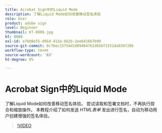 ```yaml
---
title: Acrobat Sign中的Liquid Mode
description: 了解Liquid Mode如何改善移动签名体验
role: User
product: adobe sign
level: Beginner
thumbnail: KT-8086.jpg
kt: 8086
exl-id: e7680e55-d95d-413a-bb2b-2ee6416b7b99
source-git-commit: 0c7bec15754d1d09484762d656f1551da839728b
workflow-type: tm+mt
source-wordcount: '63'
ht-degree: 0%

---
```


# Acrobat Sign中的Liquid Mode

了解Liquid Mode如何改善移动签名体验。 尝试读取和签署文档时，不再执行捏合和缩放操作。 本教程介绍了如何发送 _HTML表单_ 发出进行签名，自动为移动用户创建增强的签名体验。

>[!VIDEO](https://video.tv.adobe.com/v/333803?hidetitle=true)
